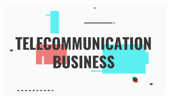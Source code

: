 ![alt text](https://github.com/nacknatthawit/MADT8101-Customer-Analytics/blob/main/Workshop%201%20Customer%20Data%20Platform/Slide1.PNG)

